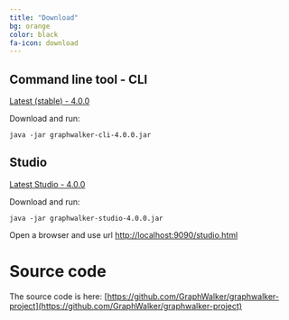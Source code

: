 ```yaml
---
title: "Download"
bg: orange
color: black
fa-icon: download
---
```


## Command line tool - CLI

[Latest (stable) - 4.0.0](https://github.com/GraphWalker/graphwalker-project/releases/download/4.0.0/graphwalker-cli-4.0.0.jar)

Download and run:
```console
java -jar graphwalker-cli-4.0.0.jar
```

## Studio
[Latest Studio - 4.0.0](https://github.com/GraphWalker/graphwalker-project/releases/download/4.0.0/graphwalker-studio-4.0.0.jar)

Download and run:
```console
java -jar graphwalker-studio-4.0.0.jar
```

Open a browser and use url [http://localhost:9090/studio.html](http://localhost:9090/studio.html)

# Source code

The source code is here: [https://github.com/GraphWalker/graphwalker-project](https://github.com/GraphWalker/graphwalker-project)